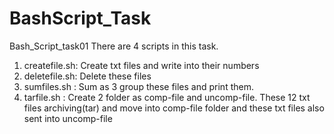 # BashScript_Task
Bash_Script_task01
There are 4 scripts in this task.
1) createfile.sh: Create txt files and write into their numbers
2) deletefile.sh: Delete these files
3) sumfiles.sh : Sum as 3 group these files and print them.
4) tarfile.sh : Create 2 folder as comp-file and uncomp-file. These 12 txt files archiving(tar) and move into comp-file folder and these txt files also sent into uncomp-file
